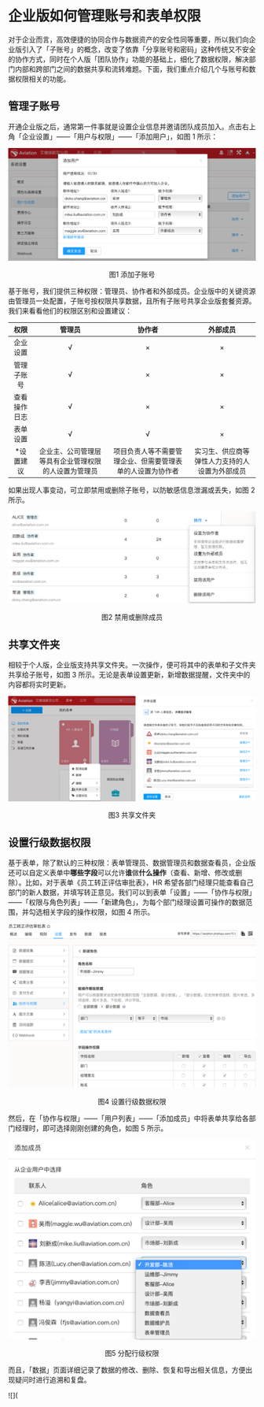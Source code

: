 # 企业版如何管理账号和表单权限

对于企业而言，高效便捷的协同合作与数据资产的安全性同等重要，所以我们向企业版引入了「子账号」的概念，改变了依靠「分享账号和密码」这种传统又不安全的协作方式，同时在个人版「团队协作」功能的基础上，细化了数据权限，解决部门内部和跨部门之间的数据共享和流转难题。下面，我们重点介绍几个与账号和数据权限相关的功能。

## **管理子账号**

开通企业版之后，通常第一件事就是设置企业信息并邀请团队成员加入。点击右上角「企业设置」——「用户与权限」——「添加用户」，如图 1 所示：

![](/assets/企业版-子账号.png)
<center>图1 添加子账号</center>

基于账号，我们提供三种权限：管理员、协作者和外部成员。企业版中的关键资源由管理员一处配置，子账号按权限共享数据，且所有子账号共享企业版套餐资源。我们来看看他们的权限区别和设置建议：

| 权限 | 管理员 | 协作者 | 外部成员 |
| :---: | :---: | :---: | :---: |
| 企业设置 | √ | × | × |
| 管理子账号 | √ | × | × |
| 查看操作日志 | √ | × | × |
| 表单设置 | √ | √ | × |
| \*设置建议 | 企业主、公司管理层等具有企业管理权限的人设置为管理员 | 项目负责人等不需要管理企业、但需要管理表单的人设置为协作者 | 实习生、供应商等弹性人力支持的人设置为外部成员 |

如果出现人事变动，可立即禁用或删除子账号，以防敏感信息泄漏或丢失，如图 2 所示。

![](/assets/企业版-禁用或删除成员.png)

<center>图2 禁用或删除成员</center>

## **共享文件夹**

相较于个人版，企业版支持共享文件夹。一次操作，便可将其中的表单和子文件夹共享给子账号，如图 3 所示。无论是表单设置更新，新增数据提醒，文件夹中的内容都将实时更新。

![](/assets/企业版-共享文件夹.png)
<center>图3 共享文件夹</center>

## **设置行级数据权限**

基于表单，除了默认的三种权限：表单管理员、数据管理员和数据查看员，企业版还可以自定义表单中**哪些字段**可以允许**谁**做**什么操作**（查看、新增、修改或删除）。比如，对于表单《员工转正评估审批表》，HR 希望各部门经理只能查看自己部门的新人数据，并填写转正意见。我们可以到表单「设置」——「协作与权限」——「权限与角色列表」——「新建角色」，为每个部门经理设置可操作的数据范围，并勾选相关字段的操作权限，如图 4 所示。

![](/assets/企业版-行级数据权限.png)
<center>图4 设置行级数据权限</center>

然后，在「协作与权限」——「用户列表」——「添加成员」中将表单共享给各部门经理时，即可选择刚刚创建的角色，如图 5 所示。

![](/assets/企业版-添加成员.png)
<center>图5 分配行级权限</center>

而且，「数据」页面详细记录了数据的修改、删除、恢复和导出相关信息，方便出现疑问时进行追溯和复盘。

![](

